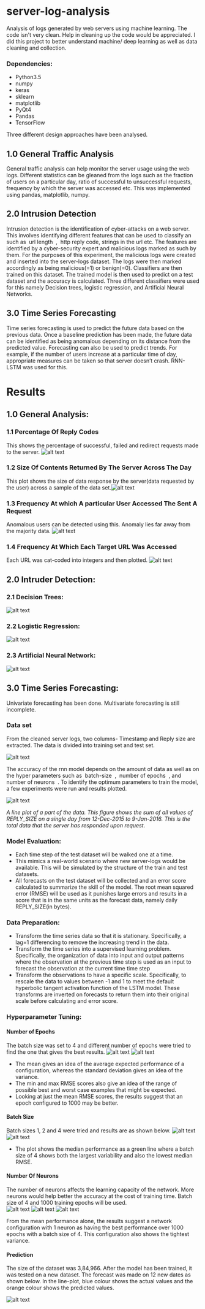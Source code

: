 # server-log-analysis
Analysis of logs generated by web servers using machine learning.
The code isn't very clean. Help in cleaning up the code would be appreciated. I did this project to better understand machine/ deep learning as well as data cleaning and collection.

### Dependencies:
* Python3.5
* numpy
* keras
* sklearn
* matplotlib
* PyQt4
* Pandas
* TensorFlow

Three different design approaches have been analysed.

## 1.0 General Traffic Analysis
General traffic analysis can help monitor the server usage using the web logs. Different statistics can
be gleaned from the logs such as the fraction of users on a particular day, ratio of successful to
unsuccessful requests, frequency by which the server was accessed etc. This was implemented using pandas, matplotlib, numpy.


## 2.0 Intrusion Detection
Intrusion detection is the identification of cyber-attacks on a web server. This involves identifying
different features that can be used to classify an such as ​ url length ​ , ​ http reply code, strings in the url
etc.
The features are identified by a cyber-security expert and malicious logs marked as such by them. For
the purposes of this experiment, the malicious logs were created and inserted into the server-logs
dataset. The logs were then marked accordingly as being malicious(=1) or benign(=0). Classifiers are
then trained on this dataset. The trained model is then used to predict on a test dataset and the
accuracy is calculated.
Three different classifiers were used for this namely Decision trees, logistic regression, and Artificial Neural Networks.


## 3.0 Time Series Forecasting
Time series forecasting is used to predict the future data based on the previous data. Once a baseline
prediction has been made, the future data can be identified as being anomalous depending on its
distance from the predicted value. Forecasting can also be used to predict trends. For example, if the
number of users increase at a particular time of day, appropriate measures can be taken so that server
doesn’t crash.
RNN-LSTM was used for this.


# Results

## 1.0 General Analysis:
### 1.1 Percentage Of Reply Codes
This shows the percentage of successful, failed and redirect requests made to the server.
![alt text](https://github.com/theairbend3r/server-log-analysis/blob/master/graphs/pie.png)

### 1.2 Size Of Contents Returned By The Server Across The Day
This plot shows the size of data response by the server(data requested by the user) across a sample of
the data set.![alt text](https://github.com/theairbend3r/server-log-analysis/blob/master/graphs/line.png)

### 1.3 Frequency At which A particular User Accessed The Sent A Request
Anomalous users can be detected using this. Anomaly lies far away from the majority data.
![alt text](https://github.com/theairbend3r/server-log-analysis/blob/master/graphs/bar_users.png)

### 1.4 Frequency At Which Each Target URL Was Accessed
Each URL was cat-coded into integers and then plotted.
![alt text](https://github.com/theairbend3r/server-log-analysis/blob/master/graphs/url-bar.png)


## 2.0 Intruder Detection:
### 2.1 Decision Trees:
![alt text](https://github.com/theairbend3r/server-log-analysis/blob/master/graphs/decision-trees.png)


### 2.2 Logistic Regression:
![alt text](https://github.com/theairbend3r/server-log-analysis/blob/master/graphs/logistic-regression.png)


### 2.3 Artificial Neural Network:
![alt text](https://github.com/theairbend3r/server-log-analysis/blob/master/graphs/ann.png)





## 3.0 Time Series Forecasting:

Univariate forecasting has been done. Multivariate forecasting is still incomplete.

### Data set
From the cleaned server logs, two columns- Timestamp and Reply size are extracted. The data is
divided into training set and test set.

![alt text](https://github.com/theairbend3r/server-log-analysis/blob/master/graphs/uni-forecasting-data.png)

The accuracy of the rnn model depends on the amount of data as well as on the hyper parameters
such as ​ batch-size ​ , ​ number of epochs ​ , and ​ number of neurons ​ . To identify the optimum parameters to
train the model, a few experiments were run and results plotted.

![alt text](https://github.com/theairbend3r/server-log-analysis/blob/master/graphs/actual-series.png)

_A line plot of a part of the data. This figure shows the sum of all values of REPLY_SIZE on a single day
from 12-Dec-2015 to 9-Jan-2016. This is the total data that the server has responded upon request._

### Model Evaluation:
* Each time step of the test dataset will be walked one at a time.
* This mimics a real-world scenario where new server-logs would be available.
This will be simulated by the structure of the train and test datasets.
* All forecasts on the test dataset will be collected and an error score calculated to summarize the
skill of the model. The root mean squared error (RMSE) will be used as it punishes large errors
and results in a score that is in the same units as the forecast data, namely daily
REPLY_SIZE(in bytes).

### Data Preparation:
* Transform the time series data so that it is stationary. Specifically, a lag=1 differencing to
remove the increasing trend in the data.
* Transform the time series into a supervised learning problem. Specifically, the organization of
data into input and output patterns where the observation at the previous time step is used as
an input to forecast the observation at the current time time step
* Transform the observations to have a specific scale. Specifically, to rescale the data to values
between -1 and 1 to meet the default hyperbolic tangent activation function of the LSTM model.
These transforms are inverted on forecasts to return them into their original scale before calculating
and error score.


### Hyperparameter Tuning: 
#### Number of Epochs
The batch size was set to 4 and different number of epochs were tried to find the one that gives the
best results.
![alt text](https://github.com/theairbend3r/server-log-analysis/blob/master/graphs/epoch(batch4)screenshot.png)
![alt text](https://github.com/theairbend3r/server-log-analysis/blob/master/graphs/epoch(batch4).png)

* The mean gives an idea of the average expected performance of a configuration, whereas the standard
deviation gives an idea of the variance.
* The min and max RMSE scores also give an idea of the range of possible best and worst case
examples that might be expected.
* Looking at just the mean RMSE scores, the results suggest that an epoch configured to 1000 may be
better.


#### Batch Size
Batch sizes 1, 2 and 4 were tried and results are as shown below.
![alt text](https://github.com/theairbend3r/server-log-analysis/blob/master/graphs/batchsizecomparescreenshot.png)
![alt text](https://github.com/theairbend3r/server-log-analysis/blob/master/graphs/batchsizecomparisionboxplot.png)

* The plot shows the median performance as a green line where a batch size of 4 shows both the largest
variability and also the lowest median RMSE.



#### Number Of Neurons
The number of neurons affects the learning capacity of the network. More neurons would help better the accuracy at the cost of
training time.
Batch size of 4 and 1000 training epochs will be used.  
![alt text](https://github.com/theairbend3r/server-log-analysis/blob/master/graphs/numberofneuronscreenshotpart1.png)
![alt text](https://github.com/theairbend3r/server-log-analysis/blob/master/graphs/numberofneuronscreenshotpart2.png)
![alt text](https://github.com/theairbend3r/server-log-analysis/blob/master/graphs/neurons.png)
  

From the mean performance alone, the results suggest a network configuration with 1 neuron as having
the best performance over 1000 epochs with a batch size of 4. This configuration also shows the
tightest variance.

#### Prediction
The size of the dataset was 3,84,966. After the model has been trained, it was tested on a new dataset.
The forecast was made on 12 new dates as shown below. In the line-plot, blue colour shows the actual
values and the orange colour shows the predicted values.

![alt text](https://github.com/theairbend3r/server-log-analysis/blob/master/graphs/actual_univariate_rnn%20graph.png)


